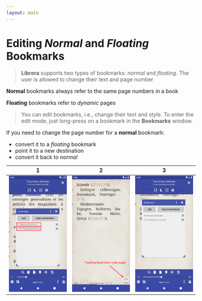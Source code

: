 ```yaml
---
layout: main
---
```


# Editing _Normal_ and _Floating_ Bookmarks

> **Librera** supports two types of bookmarks: _normal_ and _floating_. The user is allowed to change their text and page number

__Normal__ bookmarks always refer to the same page numbers in a book

__Floating__ bookmarks refer to _dynamic_ pages

> You can edit bookmarks, i.e., change their text and style. To enter the edit mode, just long-press on a bookmark in the **Bookmarks** window.

If you need to change the page number for a **normal** bookmark:
- convert it to a _floating_ bookmark
- point it to a new destination
- convert it back to _normal_


|1|2|3|
|-|-|-|
|![](1.png)|![](2.png)|![](3.png)|


